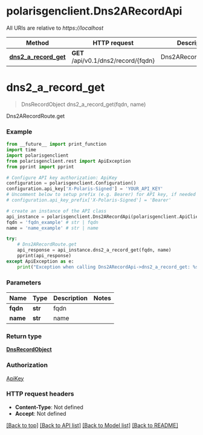 # polarisgenclient.Dns2ARecordApi

All URIs are relative to *https://localhost*

Method | HTTP request | Description
------------- | ------------- | -------------
[**dns2_a_record_get**](Dns2ARecordApi.md#dns2_a_record_get) | **GET** /api/v0.1/dns2/record/{fqdn} | Dns2ARecordRoute.get


# **dns2_a_record_get**
> DnsRecordObject dns2_a_record_get(fqdn, name)

Dns2ARecordRoute.get

### Example
```python
from __future__ import print_function
import time
import polarisgenclient
from polarisgenclient.rest import ApiException
from pprint import pprint

# Configure API key authorization: ApiKey
configuration = polarisgenclient.Configuration()
configuration.api_key['X-Polaris-Signed'] = 'YOUR_API_KEY'
# Uncomment below to setup prefix (e.g. Bearer) for API key, if needed
# configuration.api_key_prefix['X-Polaris-Signed'] = 'Bearer'

# create an instance of the API class
api_instance = polarisgenclient.Dns2ARecordApi(polarisgenclient.ApiClient(configuration))
fqdn = 'fqdn_example' # str | fqdn
name = 'name_example' # str | name

try:
    # Dns2ARecordRoute.get
    api_response = api_instance.dns2_a_record_get(fqdn, name)
    pprint(api_response)
except ApiException as e:
    print("Exception when calling Dns2ARecordApi->dns2_a_record_get: %s\n" % e)
```

### Parameters

Name | Type | Description  | Notes
------------- | ------------- | ------------- | -------------
 **fqdn** | **str**| fqdn | 
 **name** | **str**| name | 

### Return type

[**DnsRecordObject**](DnsRecordObject.md)

### Authorization

[ApiKey](../README.md#ApiKey)

### HTTP request headers

 - **Content-Type**: Not defined
 - **Accept**: Not defined

[[Back to top]](#) [[Back to API list]](../README.md#documentation-for-api-endpoints) [[Back to Model list]](../README.md#documentation-for-models) [[Back to README]](../README.md)

